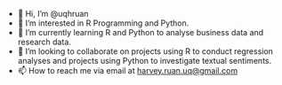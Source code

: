 - 👋 Hi, I’m @uqhruan
- 👀 I’m interested in R Programming and Python.
- 🌱 I’m currently learning R and Python to analyse business data and research data.
- 💞️ I’m looking to collaborate on projects using R to conduct regression analyses and projects using Python to investigate textual sentiments.
- 📫 How to reach me via email at harvey.ruan.uq@gmail.com

<!---
uqhruan/uqhruan is a ✨ special ✨ repository because its `README.md` (this file) appears on your GitHub profile.
You can click the Preview link to take a look at your changes.
--->
